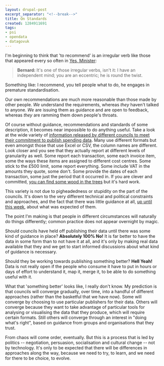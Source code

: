 ```yaml
---
layout: drupal-post
excerpt_separator: "<!--break-->"
title: On Standards
created: 1284911691
tags:
- psi
- opendata
- datagovuk
---
```

I'm beginning to think that 'to recommend' is an irregular verb like those that appeared every so often in [Yes, Minister](http://en.wikiquote.org/wiki/Yes,_Minister):

> **Bernard:** It's one of those irregular verbs, isn't it: I have an independent mind; you are an eccentric; he is round the twist.

Something like: I recommend, you tell people what to do, he engages in premature standardisation.

<!--break-->

Our own recommendations are much more reasonable than those made by other people. *We* understand the requirements, whereas *they* haven't talked to anyone. *We* are issuing them as guidance and are open to feedback, whereas *they* are ramming them down people's throats.

Of course without guidance, recommendations and standards of some description, it becomes near impossible to do anything useful. Take a look at the wide variety of [information released by different councils to meet their commitment to publish spending data](https://spreadsheets.google.com/ccc?key=0AhOqra7su40fdEgtaG4yVFZGVjdYREVIWmprX2dENkE&hl=en_GB). Many use different formats but even amongst those that use Excel or CSV, the column names are different. Look closer and you see that they actually report at different levels of granularity as well. Some report each transaction, some each invoice item, some the ways these items are assigned to different cost centres. Some stick to the £500 limit, some report everything. Some include VAT in the amounts they quote, some don't. Some provide the dates of each transaction, some just the period that it occurred in. If you are clever and committed, [you can find some wood in the trees](http://openlylocal.com/councils/spending) but it's hard work.

This variety is not due to pigheadedness or stupidity on the part of the councils. It's down to the very different technical and political constraints and approaches, and the fact that there was little guidance at all, [up until this week](http://data.gov.uk/blog/local-spending-data-guidance), about what was expected of them.

The point I'm making is that people in different circumstances will naturally do things differently; common practice does not appear overnight by magic.

Should councils have held off publishing their data until there was some kind of guidance in place? **Absolutely 100% No!** It is far better to have the data in some form than to not have it at all, and it's only by making real data available that they and we get to start informed discussions about what kind of guidance is necessary.

Should they be working towards publishing something better? **Hell Yeah!** Data is not really open if the people who consume it have to put in hours or days of effort to understand it, map it, merge it, to be able to do something useful with it.

What that 'something better' looks like, I really don't know. My prediction is that councils will converge gradually, over time, into a handful of different approaches (rather than the basketful that we have now). Some will converge by choosing to use particular publishers for their data. Others will converge because they want to take advantage of particular tools for analysing or visualising the data that they produce, which will require certain formats. Still others will converge through an interest in "doing what's right", based on guidance from groups and organisations that they trust.

From chaos will come order, eventually. But this is a process that is led by politics -- negotiation, persuasion, socialisation and cultural change -- not by technology. It's only to be expected that there will be differences in approaches along the way, because we need to try, to learn, and we need for there to be choice, to evolve.
